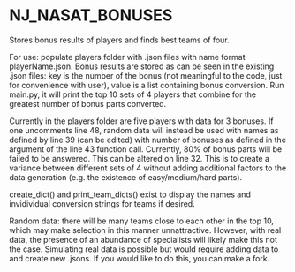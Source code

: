 # NJ_NASAT_BONUSES
Stores bonus results of players and finds best teams of four.

For use: populate players folder with .json files with name format playerName.json. 
Bonus results are stored as can be seen in the existing .json files: key is the number of the bonus (not meaningful to the code, just for convenience with user), value is a list containing bonus conversion.
Run main.py, it will print the top 10 sets of 4 players that combine for the greatest number of bonus parts converted.

Currently in the players folder are five players with data for 3 bonuses. If one uncomments line 48, random data will instead be used with names as defined by line 39 (can be edited) with number of bonuses as defined in the argument of the line 43 function call. Currently, 80% of bonus parts will be failed to be answered. This can be altered on line 32. This is to create a variance between different sets of 4 without adding additional factors to the data generation (e.g. the existence of easy/medium/hard parts).

create_dict() and print_team_dicts() exist to display the names and invidividual conversion strings for teams if desired.

Random data: there will be many teams close to each other in the top 10, which may make selection in this manner unnattractive. However, with real data, the presence of an abundance of specialists will likely make this not the case. Simulating real data is possible but would require adding data to and create new .jsons. If you would like to do this, you can make a fork.